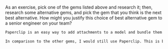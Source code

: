 As an exercise, pick one of the gems listed above and research it;
then, research some alternative gems, and pick the gem that you think
is the next best alternative. How might you justify this choice of best
alternative gem to a senior engineer on your team?

```txt
Paperclip is an easy way to add attachments to a model and bundle them nicely for the front end. There can be up to four attributes including: file name, file size, content type, and updated at.

In comparison to the other gems, I would still use Paperclip. This is because none of the other ones come even close in comparison. The popularity ratings compared to Paperclip are 5 points below at highest and haven't been committed, most, in over 2 plus years.
```
